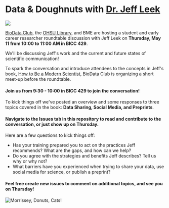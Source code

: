 # Data & Doughnuts with [Dr. Jeff Leek](http://jtleek.com/)
![](https://media.giphy.com/media/8GZCwXrcpntcc/giphy.gif)

[BioData Club](https://biodata-club.github.io/), the [OHSU Library](http://www.ohsu.edu/xd/education/library/), and BME are hosting a student and early career researcher roundtable discussion with Jeff Leek on **Thursday, May 11 from 10:00 to 11:00 AM in BICC 429**.  

We'll be discussing Jeff's work and the current and future states of scientific communication!  

To spark the conversation and introduce attendees to the concepts in Jeff's book, [How to Be a Modern Scientist](https://leanpub.com/modernscientist), BioData Club is organizing a short meet-up before the roundtable.

#### Join us from 9:30 - 10:00 in BICC 429 to join the conversation!

To kick things off we've posted an overview and some responses to three topics covered in the book:  **Data Sharing, Social Media, and Preprints**.

#### Navigate to the Issues tab in this repository to read and contribute to the conversation, or just show up on Thursday.

Here are a few questions to kick things off:

* Has your training prepared you to act on the practices Jeff recommends?  What are the gaps, and how can we help?
* Do you agree with the strategies and benefits Jeff describes?  Tell us why or why not?
* What barriers have you experienced when trying to share your data, use social media for science, or publish a preprint?

#### Feel free create new issues to comment on additional topics, and see you on Thursday!

![Morrissey, Donuts, Cats!](https://media.giphy.com/media/y6yU7FhhCbip2/giphy.gif)


